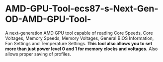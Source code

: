 # AMD-GPU-Tool-ecs87-s-Next-Gen-OD-AMD-GPU-Tool-
A next-generation AMD GPU tool capable of reading Core Speeds, Core Voltages, Memory Speeds, Memory Voltages, General BIOS Information, Fan Settings and Temperature Settings. <b>This tool also allows you to set more than just power level 0 and 1 for memory clocks and voltages.</b> Also allows proper saving of profiles.
